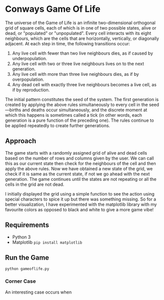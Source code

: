 # Conways Game Of Life

The universe of the Game of Life is an infinite two-dimensional orthogonal grid of square cells, each of which is in one of two possible states, alive or dead, or "populated" or "unpopulated". Every cell interacts with its eight neighbours, which are the cells that are horizontally, vertically, or diagonally adjacent. At each step in time, the following transitions occur:

1. Any live cell with fewer than two live neighbours dies, as if caused by underpopulation.
2. Any live cell with two or three live neighbours lives on to the next generation.
3. Any live cell with more than three live neighbours dies, as if by overpopulation.
4. Any dead cell with exactly three live neighbours becomes a live cell, as if by reproduction.

The initial pattern constitutes the seed of the system. The first generation is created by applying the above rules simultaneously to every cell in the seed—births and deaths occur simultaneously, and the discrete moment at which this happens is sometimes called a tick (in other words, each generation is a pure function of the preceding one). The rules continue to be applied repeatedly to create further generations.

## Approach

The game starts with a randomly assigned grid of alive and dead cells based on the number of rows and columns given by the user. 
We can call this as our current state then check for the neighbours of the cell and then apply the above rules.
Now we have obtained a new state of the grid, we check if it is same as the current state, if not we go ahead with the next generation. 
The game continues until the states are not repeating or all the cells in the grid are not dead. 

I initially displayed the grid using a simple function to see the action using special characters to spice it up but there was something missing. 
So for a better visualization, I have experimented with the matplotlib library with my favourite colors as opposed to black and white to give a more game vibe!

## Requirements

* Python 3
* Matplotlib 
```pip install matplotlib ```

## Run the Game ##

``` python gameoflife.py ```

### Corner Case

An interesting case occurs when 
